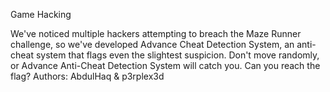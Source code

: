 Game Hacking

We've noticed multiple hackers attempting to breach the Maze Runner challenge, so we've developed Advance Cheat Detection System, an anti-cheat system that flags even the slightest suspicion. Don't move randomly, or Advance Anti-Cheat Detection System will catch you. Can you reach the flag?
Authors: AbdulHaq & p3rplex3d
